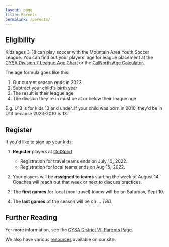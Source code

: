 ```yaml
---
layout: page
title: Parents
permalink: /parents/
---
```


## Eligibility

Kids ages 3-18 can play soccer with the Mountain Area Youth Soccer League.
You can find out your players' age for league placement at the
[CYSA Division 7 League Age Chart](https://cysadistrict7.org/forms-policies/birth-year-and-season-matrix/)
or the 
[CalNorth Age Calculator](https://www.calnorth.org/soccer-age).

The age formula goes like this:

1. Our current season ends in 2023
2. Subtract your child's birth year
3. The result is their league age
4. The division they're in must be at or below their league age

E.g. U13 is for kids 13 and under. If your child was born in 2010, they'd be in U13 because
2023-2010 is 13.


## Register

If you'd like to sign up your kids:

1. **Register** players at [GotSport](https://system.gotsport.com/prorams/88407263X?reg_role=player)
    * Registration for travel teams ends on July 10, 2022.
    * Registration for local teams ends on Aug 15, 2022.

2. Your players will be **assigned to teams** starting the week of August 14.
   Coaches will reach out that week or next to discuss practices.

3. The **first games** for local (non-travel) teams will be on Saturday, Sept 10.

4. The **last games** of the season will be on ... _TBD_.


## Further Reading

For more information, see the [CYSA District VII Parents Page](https://cysadistrict7.org/for-parents/).

We also have various [resources](/resources/) available on our site.
